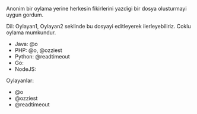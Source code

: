 Anonim bir oylama yerine herkesin fikirlerini yazdigi bir dosya olusturmayi uygun gordum.

Dil: Oylayan1, Oylayan2 seklinde bu dosyayi editleyerek ilerleyebiliriz. Coklu oylama mumkundur.

* Java: @o
* PHP: @o, @ozziest
* Python: @readtimeout
* Go:
* NodeJS:

Oylayanlar:

* @o
* @ozziest
* @readtimeout
